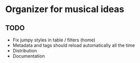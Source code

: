 # Organizer for musical ideas

## TODO

* Fix jumpy styles in table / filters (home)
* Metadata and tags should reload automatically all the time
* Distribution
* Documentation
